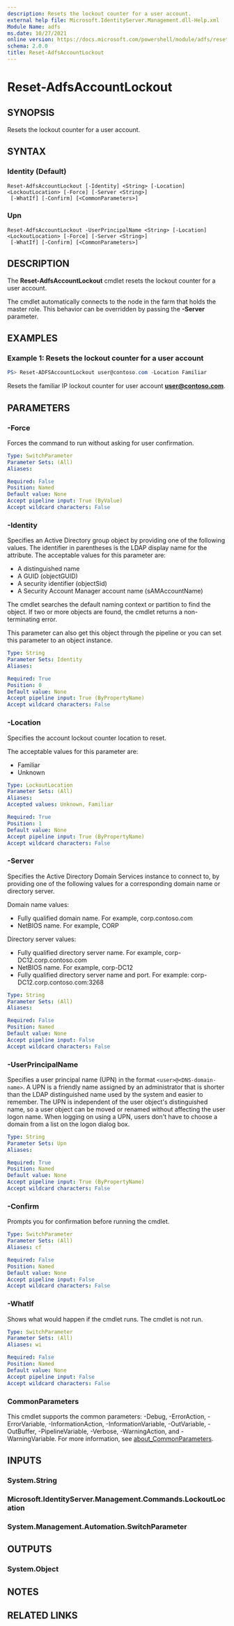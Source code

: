 ```yaml
---
description: Resets the lockout counter for a user account.
external help file: Microsoft.IdentityServer.Management.dll-Help.xml
Module Name: adfs
ms.date: 10/27/2021
online version: https://docs.microsoft.com/powershell/module/adfs/reset-adfsaccountlockout?view=windowsserver2022-ps&wt.mc_id=ps-gethelp
schema: 2.0.0
title: Reset-AdfsAccountLockout
---
```


# Reset-AdfsAccountLockout

## SYNOPSIS
Resets the lockout counter for a user account.

## SYNTAX

### Identity (Default)
```
Reset-AdfsAccountLockout [-Identity] <String> [-Location] <LockoutLocation> [-Force] [-Server <String>]
 [-WhatIf] [-Confirm] [<CommonParameters>]
```

### Upn
```
Reset-AdfsAccountLockout -UserPrincipalName <String> [-Location] <LockoutLocation> [-Force] [-Server <String>]
 [-WhatIf] [-Confirm] [<CommonParameters>]
```

## DESCRIPTION
The **Reset-AdfsAccountLockout** cmdlet resets the lockout counter for a user account.

The cmdlet automatically connects to the node in the farm that holds the master role. This behavior
can be overridden by passing the **-Server** parameter.

## EXAMPLES

### Example 1: Resets the lockout counter for a user account
```powershell
PS> Reset-ADFSAccountLockout user@contoso.com -Location Familiar
```

Resets the familiar IP lockout counter for user account **user@contoso.com**.

## PARAMETERS

### -Force
Forces the command to run without asking for user confirmation.

```yaml
Type: SwitchParameter
Parameter Sets: (All)
Aliases:

Required: False
Position: Named
Default value: None
Accept pipeline input: True (ByValue)
Accept wildcard characters: False
```

### -Identity
Specifies an Active Directory group object by providing one of the following values.
The identifier in parentheses is the LDAP display name for the attribute.
The acceptable values for this parameter are:

- A distinguished name
- A GUID (objectGUID) 
- A security identifier (objectSid) 
- A Security Account Manager account name (sAMAccountName)

The cmdlet searches the default naming context or partition to find the object.
If two or more objects are found, the cmdlet returns a non-terminating error.

This parameter can also get this object through the pipeline or you can set this parameter to an
object instance.

```yaml
Type: String
Parameter Sets: Identity
Aliases:

Required: True
Position: 0
Default value: None
Accept pipeline input: True (ByPropertyName)
Accept wildcard characters: False
```

### -Location
Specifies the account lockout counter location to reset.

The acceptable values for this parameter are:

- Familiar
- Unknown

```yaml
Type: LockoutLocation
Parameter Sets: (All)
Aliases:
Accepted values: Unknown, Familiar

Required: True
Position: 1
Default value: None
Accept pipeline input: True (ByPropertyName)
Accept wildcard characters: False
```

### -Server
Specifies the Active Directory Domain Services instance to connect to, by providing one of the
following values for a corresponding domain name or directory server.

Domain name values:
- Fully qualified domain name. For example, corp.contoso.com
- NetBIOS name. For example, CORP

Directory server values:
- Fully qualified directory server name. For example, corp-DC12.corp.contoso.com
- NetBIOS name. For example, corp-DC12
- Fully qualified directory server name and port. For example: corp-DC12.corp.contoso.com:3268

```yaml
Type: String
Parameter Sets: (All)
Aliases:

Required: False
Position: Named
Default value: None
Accept pipeline input: False
Accept wildcard characters: False
```

### -UserPrincipalName
Specifies a user principal name (UPN) in the format `<user>@<DNS-domain-name>`. A UPN is a friendly
name assigned by an administrator that is shorter than the LDAP distinguished name used by the
system and easier to remember. The UPN is independent of the user object's distinguished name, so a
user object can be moved or renamed without affecting the user logon name. When logging on using a
UPN, users don't have to choose a domain from a list on the logon dialog box.

```yaml
Type: String
Parameter Sets: Upn
Aliases:

Required: True
Position: Named
Default value: None
Accept pipeline input: True (ByPropertyName)
Accept wildcard characters: False
```

### -Confirm
Prompts you for confirmation before running the cmdlet.

```yaml
Type: SwitchParameter
Parameter Sets: (All)
Aliases: cf

Required: False
Position: Named
Default value: None
Accept pipeline input: False
Accept wildcard characters: False
```

### -WhatIf
Shows what would happen if the cmdlet runs.
The cmdlet is not run.

```yaml
Type: SwitchParameter
Parameter Sets: (All)
Aliases: wi

Required: False
Position: Named
Default value: None
Accept pipeline input: False
Accept wildcard characters: False
```

### CommonParameters
This cmdlet supports the common parameters: -Debug, -ErrorAction, -ErrorVariable, -InformationAction, -InformationVariable, -OutVariable, -OutBuffer, -PipelineVariable, -Verbose, -WarningAction, and -WarningVariable. For more information, see [about_CommonParameters](https://go.microsoft.com/fwlink/?LinkID=113216).

## INPUTS

### System.String

### Microsoft.IdentityServer.Management.Commands.LockoutLocation

### System.Management.Automation.SwitchParameter

## OUTPUTS

### System.Object
## NOTES

## RELATED LINKS
